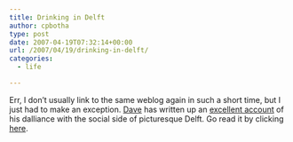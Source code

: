 ```yaml
---
title: Drinking in Delft
author: cpbotha
type: post
date: 2007-04-19T07:32:14+00:00
url: /2007/04/19/drinking-in-delft/
categories:
  - life

---
```

Err, I don’t usually link to the same weblog again in such a short time, but I just had to make an exception. [Dave][1] has written up an [excellent account][2] of his dalliance with the social side of picturesque Delft. Go read it by clicking [here][3].

 [1]: http://veryflatcat.com/ "Link to Dave's weblog."
 [2]: http://veryflatcat.com/2007/04/18/drinking-in-delft-or-zen-and-the-art-of-bicycle-riding/ "zen and the art of bicycle riding."
 [3]: http://veryflatcat.com/2007/04/18/drinking-in-delft-or-zen-and-the-art-of-bicycle-riding/ "drinking in delft"
